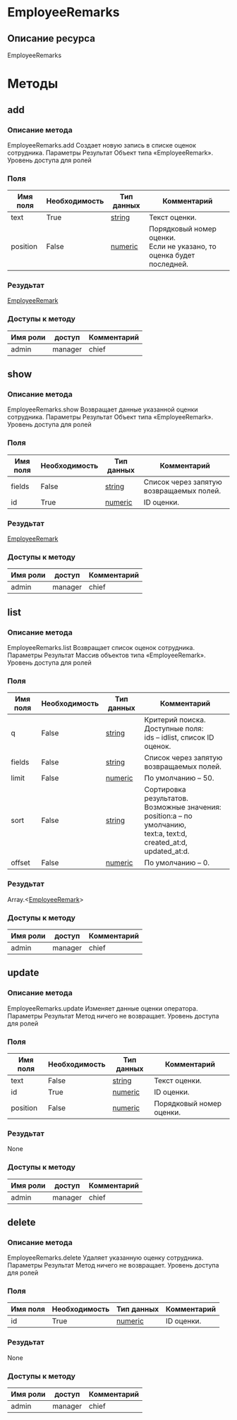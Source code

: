 
# EmployeeRemarks

## Описание ресурса
EmployeeRemarks

# Методы

## add

### Описание метода
EmployeeRemarks.add
Создает новую запись в списке оценок сотрудника.
Параметры
Результат
Объект типа «EmployeeRemark».
Уровень доступа для ролей


### Поля

| Имя поля | Необходимость | Тип данных | Комментарий |
|---|---|---|---|
|text|True|[string](/docs/types/string.md)|Текст оценки.<br/>|
|position|False|[numeric](/docs/types/numeric.md)|Порядковый номер оценки.<br/>Если не указано, то оценка будет последней.<br/>|

### Резудьтат
[EmployeeRemark](/docs/types/EmployeeRemark.md)
### Доступы к методу

| Имя роли | доступ | Комментарий |
|---|---|---|
|admin|manager|chief|chief_partner|operator|admin_partner
## show

### Описание метода
EmployeeRemarks.show
Возвращает данные указанной оценки сотрудника.
Параметры
Результат
Объект типа «EmployeeRemark».
Уровень доступа для ролей


### Поля

| Имя поля | Необходимость | Тип данных | Комментарий |
|---|---|---|---|
|fields|False|[string](/docs/types/string.md)|Список через запятую возвращаемых полей.<br/>|
|id|True|[numeric](/docs/types/numeric.md)|ID оценки.<br/>|

### Резудьтат
[EmployeeRemark](/docs/types/EmployeeRemark.md)
### Доступы к методу

| Имя роли | доступ | Комментарий |
|---|---|---|
|admin|manager|chief|chief_partner|operator|admin_partner
## list

### Описание метода
EmployeeRemarks.list
Возвращает список оценок сотрудника.
Параметры
Результат
Массив объектов типа «EmployeeRemark».
Уровень доступа для ролей



### Поля

| Имя поля | Необходимость | Тип данных | Комментарий |
|---|---|---|---|
|q|False|[string](/docs/types/string.md)|Критерий поиска.<br/>Доступные поля:<br/>ids – idlist, список ID оценок.<br/>|
|fields|False|[string](/docs/types/string.md)|Список через запятую возвращаемых полей.<br/>|
|limit|False|[numeric](/docs/types/numeric.md)|По умолчанию – 50.<br/>|
|sort|False|[string](/docs/types/string.md)|Сортировка результатов.<br/>Возможные значения:<br/>position:a – по умолчанию,<br/>text:a, text:d,<br/>created_at:d,<br/>updated_at:d.<br/>|
|offset|False|[numeric](/docs/types/numeric.md)|По умолчанию – 0.<br/>|

### Резудьтат
Array.<[EmployeeRemark](/docs/types/EmployeeRemark.md)>
### Доступы к методу

| Имя роли | доступ | Комментарий |
|---|---|---|
|admin|manager|chief|chief_partner|operator|admin_partner
## update

### Описание метода
EmployeeRemarks.update
Изменяет данные оценки оператора.
Параметры
Результат
Метод ничего не возвращает.
Уровень доступа для ролей


### Поля

| Имя поля | Необходимость | Тип данных | Комментарий |
|---|---|---|---|
|text|False|[string](/docs/types/string.md)|Текст оценки.<br/>|
|id|True|[numeric](/docs/types/numeric.md)|ID оценки.<br/>|
|position|False|[numeric](/docs/types/numeric.md)|Порядковый номер оценки.<br/>|

### Резудьтат
None
### Доступы к методу

| Имя роли | доступ | Комментарий |
|---|---|---|
|admin|manager|chief|chief_partner|operator|admin_partner
## delete

### Описание метода
EmployeeRemarks.delete
Удаляет указанную оценку сотрудника.
Параметры
Результат
Метод ничего не возвращает.
Уровень доступа для ролей


### Поля

| Имя поля | Необходимость | Тип данных | Комментарий |
|---|---|---|---|
|id|True|[numeric](/docs/types/numeric.md)|ID оценки.<br/>|

### Резудьтат
None
### Доступы к методу

| Имя роли | доступ | Комментарий |
|---|---|---|
|admin|manager|chief|chief_partner|operator|admin_partner